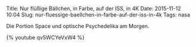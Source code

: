 Title: Nur flüßige Bällchen, in Farbe, auf der ISS, in 4K
Date: 2015-11-12 10:04
Slug: nur-fluessige-baellchen-in-farbe-auf-der-iss-in-4k
Tags: nasa

Die Portion Space und optische Psychedelika am Morgen.

{% youtube qv5WCYeVxW4 %}
